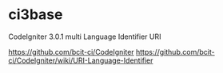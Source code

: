# ci3base
CodeIgniter 3.0.1 multi Language Identifier URI

https://github.com/bcit-ci/CodeIgniter
https://github.com/bcit-ci/CodeIgniter/wiki/URI-Language-Identifier

